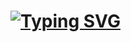 # [![Typing SVG](https://readme-typing-svg.demolab.com?font=Fira+Code&size=100&pause=1000&width=435&lines=Hi%2C+I'm+Alasorga)](https://git.io/typing-svg)
<!--
**alasorga/alasorga** is a ✨ _special_ ✨ repository because its `README.md` (this file) appears on your GitHub profile.

Here are some ideas to get you started:

- 🔭 I’m currently working on ...
- 🌱 I’m currently learning ...
- 👯 I’m looking to collaborate on ...
- 🤔 I’m looking for help with ...
- 💬 Ask me about ...
- 📫 How to reach me: ...
- 😄 Pronouns: ...
- ⚡ Fun fact: ...
-->
